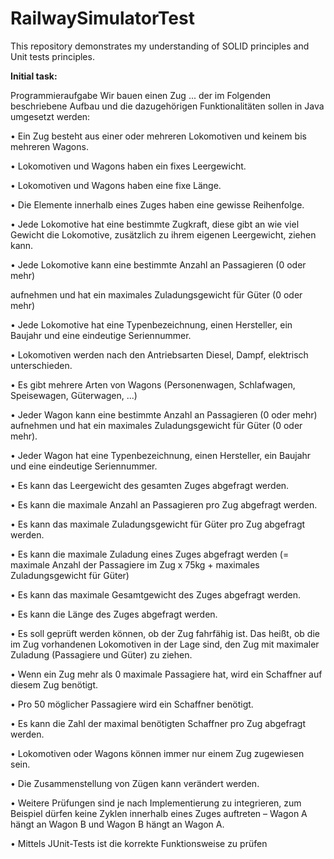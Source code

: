 # RailwaySimulatorTest

This repository demonstrates my understanding of SOLID principles and Unit tests principles.


**Initial task:**

Programmieraufgabe
Wir bauen einen Zug ... der im Folgenden beschriebene Aufbau und die dazugehörigen Funktionalitäten sollen in Java umgesetzt werden:

• Ein Zug besteht aus einer oder mehreren Lokomotiven und keinem bis mehreren Wagons.

• Lokomotiven und Wagons haben ein fixes Leergewicht.

• Lokomotiven und Wagons haben eine fixe Länge.

• Die Elemente innerhalb eines Zuges haben eine gewisse Reihenfolge.

• Jede Lokomotive hat eine bestimmte Zugkraft, diese gibt an wie viel Gewicht die
Lokomotive, zusätzlich zu ihrem eigenen Leergewicht, ziehen kann.

• Jede Lokomotive kann eine bestimmte Anzahl an Passagieren (0 oder mehr)

aufnehmen und hat ein maximales Zuladungsgewicht für Güter (0 oder mehr)

• Jede Lokomotive hat eine Typenbezeichnung, einen Hersteller, ein Baujahr und eine
eindeutige Seriennummer.

• Lokomotiven werden nach den Antriebsarten Diesel, Dampf, elektrisch
unterschieden.

• Es gibt mehrere Arten von Wagons (Personenwagen, Schlafwagen, Speisewagen,
Güterwagen, ...)

• Jeder Wagon kann eine bestimmte Anzahl an Passagieren (0 oder mehr) aufnehmen
und hat ein maximales Zuladungsgewicht für Güter (0 oder mehr).

• Jeder Wagon hat eine Typenbezeichnung, einen Hersteller, ein Baujahr und eine
eindeutige Seriennummer.

• Es kann das Leergewicht des gesamten Zuges abgefragt werden.

• Es kann die maximale Anzahl an Passagieren pro Zug abgefragt werden.

• Es kann das maximale Zuladungsgewicht für Güter pro Zug abgefragt werden.

• Es kann die maximale Zuladung eines Zuges abgefragt werden (= maximale Anzahl
der Passagiere im Zug x 75kg + maximales Zuladungsgewicht für Güter)

• Es kann das maximale Gesamtgewicht des Zuges abgefragt werden.

• Es kann die Länge des Zuges abgefragt werden.

• Es soll geprüft werden können, ob der Zug fahrfähig ist. Das heißt, ob die im Zug
vorhandenen Lokomotiven in der Lage sind, den Zug mit maximaler Zuladung
(Passagiere und Güter) zu ziehen.

• Wenn ein Zug mehr als 0 maximale Passagiere hat, wird ein Schaffner auf diesem Zug
benötigt.

• Pro 50 möglicher Passagiere wird ein Schaffner benötigt.

• Es kann die Zahl der maximal benötigten Schaffner pro Zug abgefragt werden.

• Lokomotiven oder Wagons können immer nur einem Zug zugewiesen sein.

• Die Zusammenstellung von Zügen kann verändert werden.

• Weitere Prüfungen sind je nach Implementierung zu integrieren, zum Beispiel dürfen
keine Zyklen innerhalb eines Zuges auftreten – Wagon A hängt an Wagon B und
Wagon B hängt an Wagon A.

• Mittels JUnit-Tests ist die korrekte Funktionsweise zu prüfen
